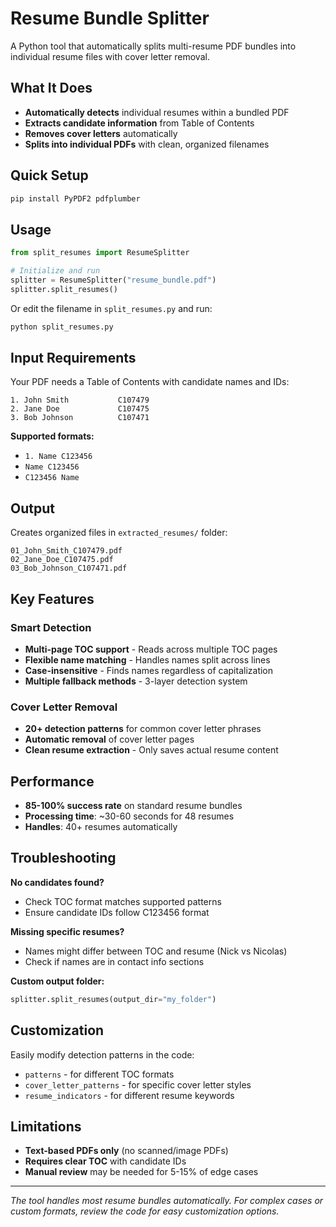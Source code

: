 # Resume Bundle Splitter

A Python tool that automatically splits multi-resume PDF bundles into individual resume files with cover letter removal.

## What It Does

- **Automatically detects** individual resumes within a bundled PDF
- **Extracts candidate information** from Table of Contents
- **Removes cover letters** automatically
- **Splits into individual PDFs** with clean, organized filenames

## Quick Setup

```bash
pip install PyPDF2 pdfplumber
```

## Usage

```python
from split_resumes import ResumeSplitter

# Initialize and run
splitter = ResumeSplitter("resume_bundle.pdf")
splitter.split_resumes()
```

Or edit the filename in `split_resumes.py` and run:
```bash
python split_resumes.py
```

## Input Requirements

Your PDF needs a Table of Contents with candidate names and IDs:

```
1. John Smith           C107479
2. Jane Doe             C107475
3. Bob Johnson          C107471
```

**Supported formats:**
- `1. Name C123456`
- `Name C123456` 
- `C123456 Name`

## Output

Creates organized files in `extracted_resumes/` folder:
```
01_John_Smith_C107479.pdf
02_Jane_Doe_C107475.pdf
03_Bob_Johnson_C107471.pdf
```

## Key Features

### Smart Detection
- **Multi-page TOC support** - Reads across multiple TOC pages
- **Flexible name matching** - Handles names split across lines
- **Case-insensitive** - Finds names regardless of capitalization
- **Multiple fallback methods** - 3-layer detection system

### Cover Letter Removal
- **20+ detection patterns** for common cover letter phrases
- **Automatic removal** of cover letter pages
- **Clean resume extraction** - Only saves actual resume content

## Performance

- **85-100% success rate** on standard resume bundles
- **Processing time**: ~30-60 seconds for 48 resumes
- **Handles**: 40+ resumes automatically

## Troubleshooting

**No candidates found?**
- Check TOC format matches supported patterns
- Ensure candidate IDs follow C123456 format

**Missing specific resumes?**
- Names might differ between TOC and resume (Nick vs Nicolas)
- Check if names are in contact info sections

**Custom output folder:**
```python
splitter.split_resumes(output_dir="my_folder")
```

## Customization

Easily modify detection patterns in the code:
- `patterns` - for different TOC formats
- `cover_letter_patterns` - for specific cover letter styles
- `resume_indicators` - for different resume keywords

## Limitations

- **Text-based PDFs only** (no scanned/image PDFs)
- **Requires clear TOC** with candidate IDs
- **Manual review** may be needed for 5-15% of edge cases

---

*The tool handles most resume bundles automatically. For complex cases or custom formats, review the code for easy customization options.*

